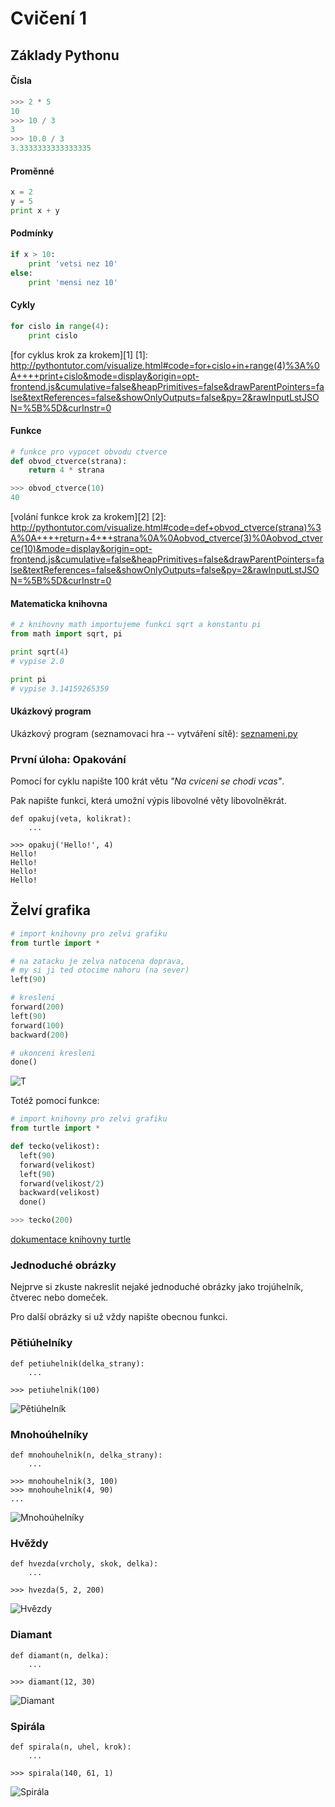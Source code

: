 # Cvičení 1

## Základy Pythonu

#### Čísla


```python
>>> 2 * 5
10
>>> 10 / 3
3
>>> 10.0 / 3
3.3333333333333335
```

#### Proměnné

```python
x = 2
y = 5
print x + y
```

#### Podmínky

```python
if x > 10:
    print 'vetsi nez 10'
else:
    print 'mensi nez 10'
```

#### Cykly

```python
for cislo in range(4):
    print cislo
```

[for cyklus krok za krokem][1]
[1]: http://pythontutor.com/visualize.html#code=for+cislo+in+range(4)%3A%0A++++print+cislo&mode=display&origin=opt-frontend.js&cumulative=false&heapPrimitives=false&drawParentPointers=false&textReferences=false&showOnlyOutputs=false&py=2&rawInputLstJSON=%5B%5D&curInstr=0

#### Funkce

```python
# funkce pro vypocet obvodu ctverce
def obvod_ctverce(strana):
    return 4 * strana

>>> obvod_ctverce(10)
40
```

[volání funkce krok za krokem][2]
[2]: http://pythontutor.com/visualize.html#code=def+obvod_ctverce(strana)%3A%0A++++return+4+*+strana%0A%0Aobvod_ctverce(3)%0Aobvod_ctverce(10)&mode=display&origin=opt-frontend.js&cumulative=false&heapPrimitives=false&drawParentPointers=false&textReferences=false&showOnlyOutputs=false&py=2&rawInputLstJSON=%5B%5D&curInstr=0

#### Matematicka knihovna

```python
# z knihovny math importujeme funkci sqrt a konstantu pi
from math import sqrt, pi

print sqrt(4)
# vypise 2.0

print pi
# vypise 3.14159265359
```

#### Ukázkový program
Ukázkový program (seznamovaci hra -- vytváření sítě):
[seznameni.py](https://github.com/effa/ib111/blob/master/seznameni.py)

### První úloha: Opakování
Pomocí for cyklu napište 100 krát větu *"Na cviceni se chodi vcas"*.

Pak napište funkci, která umožní výpis libovolné věty libovolněkrát.

    def opakuj(veta, kolikrat):
        ...

    >>> opakuj('Hello!', 4)
    Hello!
    Hello!
    Hello!
    Hello!


## Želví grafika

```python
# import knihovny pro zelvi grafiku
from turtle import *

# na zatacku je zelva natocena doprava,
# my si ji ted otocime nahoru (na sever)
left(90)

# kresleni
forward(200)
left(90)
forward(100)
backward(200)

# ukonceni kresleni
done()
```
![T](img/tecko.png)

Totéž pomocí funkce:

```python
# import knihovny pro zelvi grafiku
from turtle import *

def tecko(velikost):
  left(90)
  forward(velikost)
  left(90)
  forward(velikost/2)
  backward(velikost)
  done()

>>> tecko(200)
```

[dokumentace knihovny turtle](http://docs.python.org/library/turtle.html)

### Jednoduché obrázky
Nejprve si zkuste nakreslit nejaké jednoduché obrázky jako trojúhelník, čtverec nebo domeček.

Pro další obrázky si už vždy napište obecnou funkci.

### Pětiúhelníky

    def petiuhelnik(delka_strany):
        ...

    >>> petiuhelnik(100)

![Pětiúhelník](img/petiuhelnik.png)

### Mnohoúhelníky

    def mnohouhelnik(n, delka_strany):
        ...

    >>> mnohouhelnik(3, 100)
    >>> mnohouhelnik(4, 90)
    ...

![Mnohoúhelníky](img/mnohouhelniky.png)

### Hvěždy

    def hvezda(vrcholy, skok, delka):
        ...

    >>> hvezda(5, 2, 200)

![Hvězdy](img/hvezdy.png)

### Diamant

    def diamant(n, delka):
        ...

    >>> diamant(12, 30)

![Diamant](img/diamant.png)

### Spirála

    def spirala(n, uhel, krok):
        ...

    >>> spirala(140, 61, 1)

![Spirála](img/spirala.png)

